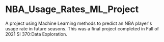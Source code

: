 # NBA_Usage_Rates_ML_Project
A project using Machine Learning methods to predict an NBA player's usage rate in future seasons. This was a final project completed in Fall of 2021 SI 370:Data Exploration.
